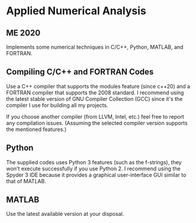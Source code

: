 # Applied Numerical Analysis
## ME 2020
Implements some numerical techniques in C/C++, Python, MATLAB, and FORTRAN.

## Compiling C/C++ and FORTRAN Codes
Use a C++ compiler that supports the modules feature (since c++20) and a
FORTRAN compiler that supports the 2008 standard. I recommend using the
latest stable version of GNU Compiler Collection (GCC) since it's the
compiler I use for building all my projects.

If you choose another compiler (from LLVM, Intel, etc.) feel free to
report any compilation issues. (Assuming the selected compiler version
supports the mentioned features.)

## Python
The supplied codes uses Python 3 features (such as the f-strings),
they won't execute successfully if you use Python 2.
I recommend using the Spyder 3 IDE because it provides a graphical
user-interface GUI similar to that of MATLAB.

## MATLAB
Use the latest available version at your disposal.
